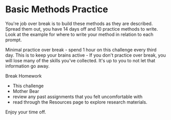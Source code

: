 # Basic Methods Practice

You're job over break is to build these methods as they are described. Spread them out, you have 14 days off and 10 practice methods to write. Look at the example for where to write your method in relation to each prompt.

Minimal practice over break - spend 1 hour on this challenge every third day. This is to keep your brains active - If you don't practice over break, you will lose many of the skills you've collected. It's up to you to not let that information go away.

Break Homework
- This challenge
- Mother Bear
- review any past assignments that you felt uncomfortable with
- read through the Resources page to explore research materials.

Enjoy your time off.
